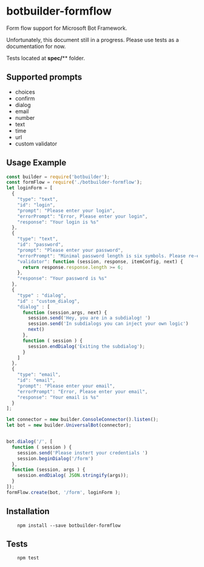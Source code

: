 # botbuilder-formflow
Form flow support for Microsoft Bot Framework. 

Unfortunately, this document still in a progress. Please use tests as a documentation for now. 

Tests located at **spec/**** folder. 

## Supported prompts

+ choices  
+ confirm
+ dialog 
+ email
+ number
+ text
+ time
+ url
+ custom validator 
  
## Usage Example

```javascript
const builder = require('botbuilder');
const formFlow = require('./botbuilder-formflow');
let loginForm = [
  {
    "type": "text",
    "id": "login",
    "prompt": "Please enter your login",
    "errorPrompt": "Error, Please enter your login",
    "response": "Your login is %s"
  },
  {
    "type": "text",
    "id": "password",
    "prompt": "Please enter your password",
    "errorPrompt": "Minimal password length is six symbols. Please re-enter password",
    "validator": function (session, response, itemConfig, next) {
      return response.response.length >= 6;
    },
    "response": "Your password is %s"
  },
  {
    "type" : "dialog",
    "id" : "custom_dialog",
    "dialog" : [
      function (session,args, next) {
        session.send('Hey, you are in a subdialog! ')
        session.send('In subdialogs you can inject your own logic')
        next()
      },
      function ( session ) {
        session.endDialog('Exiting the subdialog');
      }
    ]
  },
  {
    "type": "email",
    "id": "email",
    "prompt": "Please enter your email",
    "errorPrompt": "Error, Please enter your email",
    "response": "Your email is %s"
  }
];

let connector = new builder.ConsoleConnector().listen();
let bot = new builder.UniversalBot(connector);


bot.dialog('/', [
  function ( session ) {
    session.send('Please instert your credentials ')
    session.beginDialog('/form')
  },
  function (session, args ) {
    session.endDialog( JSON.stringify(args));
  }
]);
formFlow.create(bot, '/form', loginForm );
```

## Installation

```
    npm install --save botbuilder-formflow
```

## Tests
 
```
    npm test
```
